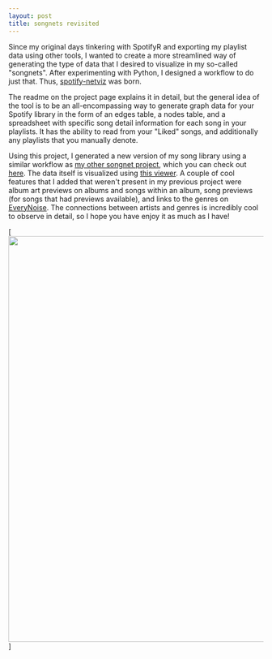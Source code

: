 ```yaml
---
layout: post
title: songnets revisited
---
```


Since my original days tinkering with SpotifyR and exporting my playlist data using other tools, I wanted to create a more streamlined way of generating the type of data that I desired to visualize in my so-called "songnets". After experimenting with Python, I designed a workflow to do just that. Thus, [spotify-netviz](https://github.com/tbrittain/spotify-netviz) was born.

The readme on the project page explains it in detail, but the general idea of the tool is to be an all-encompassing way to generate graph data for your Spotify library in the form of an edges table, a nodes table, and a spreadsheet with specific song detail information for each song in your playlists. It has the ability to read from your "Liked" songs, and additionally any playlists that you manually denote.

Using this project, I generated a new version of my song library using a similar workflow as [my other songnet project](https://tbrittain.com/songnets/), which you can check out [here](https://tbrittain.com/new-viz-library/). The data itself is visualized using [this viewer](https://github.com/raphv/gexf-js). A couple of cool features that I added that weren't present in my previous project were album art previews on albums and songs within an album, song previews (for songs that had previews available), and links to the genres on [EveryNoise](https://everynoise.com/engenremap.html). The connections between artists and genres is incredibly cool to observe in detail, so I hope you have enjoy it as much as I have!

[<img src="{{ site.baseurl }}/images/spotify-networks/networkv3.jpg" style="width: 800px;"/>]
